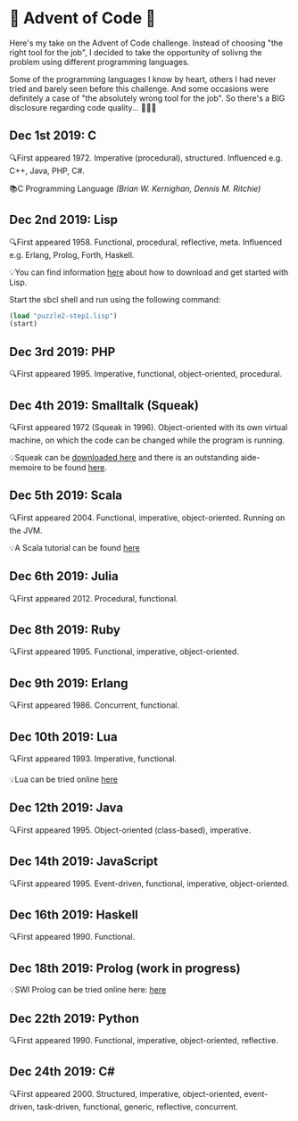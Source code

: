 # 🎄 Advent of Code 🎄
Here's my take on the Advent of Code challenge. Instead of choosing "the right tool for the job", I decided to take the opportunity of solivng the problem using different programming languages.

Some of the programming languages I know by heart, others I had never tried and barely seen before this challenge. And some occasions were definitely a case of "the absolutely wrong tool for the job". So there's a BIG disclosure regarding code quality... 🙈🙈🙈

## Dec 1st 2019: C
🔍First appeared 1972. Imperative (procedural), structured. Influenced e.g. C++, Java, PHP, C#.

📚C Programming Language *(Brian W. Kernighan, Dennis M. Ritchie)*

## Dec 2nd 2019: Lisp
🔍First appeared 1958. Functional, procedural, reflective, meta. Influenced e.g. Erlang, Prolog, Forth, Haskell.

💡You can find information [here](https://lisp-lang.org/learn/getting-started/) about how to download and get started with Lisp.

Start the sbcl shell and run using the following command:

```lisp
(load "puzzle2-step1.lisp")
(start)
```

## Dec 3rd 2019: PHP
🔍First appeared 1995. Imperative, functional, object-oriented, procedural.

## Dec 4th 2019: Smalltalk (Squeak)
🔍First appeared 1972 (Squeak in 1996). Object-oriented with its own virtual machine, on which the code can be changed while the program is running.

💡Squeak can be [downloaded here](https://squeak.org/) and there is an outstanding aide-memoire to be found [here](https://wiki.squeak.org/squeak/5699).

## Dec 5th 2019: Scala
🔍First appeared 2004. Functional, imperative, object-oriented. Running on the JVM.

💡A Scala tutorial can be found [here](https://www.tutorialspoint.com/scala/index.htm)

## Dec 6th 2019: Julia
🔍First appeared 2012. Procedural, functional.

## Dec 8th 2019: Ruby
🔍First appeared 1995. Functional, imperative, object-oriented.

## Dec 9th 2019: Erlang
🔍First appeared 1986. Concurrent, functional.

## Dec 10th 2019: Lua
🔍First appeared 1993. Imperative, functional.

💡Lua can be tried online [here](https://www.lua.org/cgi-bin/demo)

## Dec 12th 2019: Java
🔍First appeared 1995. Object-oriented (class-based), imperative.

## Dec 14th 2019: JavaScript
🔍First appeared 1995. Event-driven, functional, imperative, object-oriented.

## Dec 16th 2019: Haskell
🔍First appeared 1990. Functional.

## Dec 18th 2019: Prolog (work in progress)
💡SWI Prolog can be tried online here: [here](https://swish.swi-prolog.org)

## Dec 22th 2019: Python
🔍First appeared 1990. Functional, imperative, object-oriented, reflective.

## Dec 24th 2019: C#
🔍First appeared 2000. Structured, imperative, object-oriented, event-driven, task-driven, functional, generic, reflective, concurrent.
